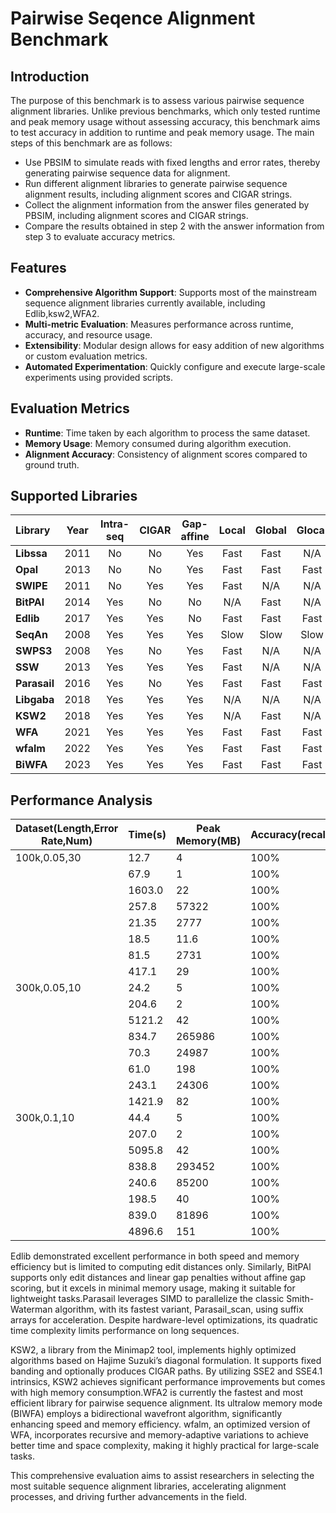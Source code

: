 # Pairwise Seqence Alignment Benchmark



## Introduction

The purpose of this benchmark is to assess various pairwise sequence alignment libraries. Unlike previous benchmarks, which only tested runtime and peak memory usage without assessing accuracy, this benchmark aims to test accuracy in addition to runtime and peak memory usage. The main steps of this benchmark are as follows:

* Use PBSIM to simulate reads with fixed lengths and error rates, thereby generating pairwise sequence data for alignment.
* Run different alignment libraries to generate pairwise sequence alignment results, including alignment scores and CIGAR strings.
* Collect the alignment information from the answer files generated by PBSIM, including alignment scores and CIGAR strings.
* Compare the results obtained in step 2 with the answer information from step 3 to evaluate accuracy metrics.



## Features

* **Comprehensive Algorithm Support**: Supports most of the mainstream sequence alignment libraries currently available, including Edlib,ksw2,WFA2.
* **Multi-metric Evaluation**: Measures performance across runtime, accuracy, and resource usage.
* **Extensibility**: Modular design allows for easy addition of new algorithms or custom evaluation metrics.
* **Automated Experimentation**: Quickly configure and execute large-scale experiments using provided scripts.



## Evaluation Metrics

- **Runtime**: Time taken by each algorithm to process the same dataset.
- **Memory Usage**: Memory consumed during algorithm execution.
- **Alignment Accuracy**: Consistency of alignment scores compared to ground truth.



## Supported Libraries

| **Library**  | Year | **Intra-seq** | **CIGAR** | **Gap-affine** | **Local** | **Global** | **Glocal** | **Extension** |
| :----------- | ---- | :-----------: | :-------: | :------------: | :-------: | :--------: | :--------: | :-----------: |
| **Libssa**   | 2011 |      No       |    No     |      Yes       |   Fast    |    Fast    |    N/A     |      N/A      |
| **Opal**     | 2013 |      No       |    No     |      Yes       |   Fast    |    Fast    |    Fast    |      N/A      |
| **SWIPE**    | 2011 |      No       |    Yes    |      Yes       |   Fast    |    N/A     |    N/A     |      N/A      |
| **BitPAl**   | 2014 |      Yes      |    No     |       No       |    N/A    |    Fast    |    N/A     |      N/A      |
| **Edlib**    | 2017 |      Yes      |    Yes    |       No       |   Fast    |    Fast    |    Fast    |      N/A      |
| **SeqAn**    | 2008 |      Yes      |    Yes    |      Yes       |   Slow    |    Slow    |    Slow    |      N/A      |
| **SWPS3**    | 2008 |      Yes      |    No     |      Yes       |   Fast    |    N/A     |    N/A     |      N/A      |
| **SSW**      | 2013 |      Yes      |    Yes    |      Yes       |   Fast    |    N/A     |    N/A     |      N/A      |
| **Parasail** | 2016 |      Yes      |    No     |      Yes       |   Fast    |    Fast    |    Fast    |      N/A      |
| **Libgaba**  | 2018 |      Yes      |    Yes    |      Yes       |    N/A    |    N/A     |    N/A     |     Fast      |
| **KSW2**     | 2018 |      Yes      |    Yes    |      Yes       |    N/A    |    Fast    |    N/A     |     Fast      |
| **WFA**      | 2021 |      Yes      |    Yes    |      Yes       |   Fast    |    Fast    |    Fast    |     Fast      |
| **wfalm**    | 2022 |      Yes      |    Yes    |      Yes       |   Fast    |    Fast    |    Fast    |     Fast      |
| **BiWFA**    | 2023 |      Yes      |    Yes    |      Yes       |   Fast    |    Fast    |    Fast    |     Fast      |



## Performance Analysis

| Dataset(Length,Error Rate,Num) | Time(s) | Peak Memory(MB) | Accuracy(recall) | CIGAR | Detailed Mode  | Source   |
| ------------------------------ | ------- | --------------- | ---------------- | :---: | -------------- | -------- |
| 100k,0.05,30                   | 12.7    | 4               | 100%             |   Y   | Edlib          | Edlib    |
|                                | 67.9    | 1               | 100%             |   N   | BitPAl         | BitPAl   |
|                                | 1603.0  | 22              | 100%             |   N   | Parasail_scan  | Parasail |
|                                | 257.8   | 57322           | 100%             |   Y   | ksw2_extz2_sse | ksw2     |
|                                | 21.35   | 2777            | 100%             |   Y   | WFA-high       | WFA2     |
|                                | 18.5    | 11.6            | 100%             |   Y   | BiWFA          | WFA2     |
|                                | 81.5    | 2731            | 100%             |   Y   | wfalm-high     | wfalm    |
|                                | 417.1   | 29              | 100%             |   Y   | wfalm-rec      | wfalm    |
| 300k,0.05,10                   | 24.2    | 5               | 100%             |   Y   | Edlib          | Edlib    |
|                                | 204.6   | 2               | 100%             |   N   | BitPAl         | BitPAl   |
|                                | 5121.2  | 42              | 100%             |   N   | Parasail_scan  | Parasail |
|                                | 834.7   | 265986          | 100%             |   Y   | ksw2_extz2_sse | ksw2     |
|                                | 70.3    | 24987           | 100%             |   Y   | WFA-high       | WFA2     |
|                                | 61.0    | 198             | 100%             |   Y   | BiWFA          | WFA2     |
|                                | 243.1   | 24306           | 100%             |   Y   | wfalm-high     | wfalm    |
|                                | 1421.9  | 82              | 100%             |   Y   | wfalm-rec      | wfalm    |
| 300k,0.1,10                    | 44.4    | 5               | 100%             |   Y   | Edlib          | Edlib    |
|                                | 207.0   | 2               | 100%             |   N   | BitPAl         | BitPAl   |
|                                | 5095.8  | 42              | 100%             |   N   | Parasail_scan  | Parasail |
|                                | 838.8   | 293452          | 100%             |   Y   | ksw2_extz2_sse | ksw2     |
|                                | 240.6   | 85200           | 100%             |   Y   | WFA-high       | WFA2     |
|                                | 198.5   | 40              | 100%             |   Y   | BiWFA          | WFA2     |
|                                | 839.0   | 81896           | 100%             |   Y   | wfalm-high     | wfalm    |
|                                | 4896.6  | 151             | 100%             |   Y   | wfalm-rec      | wfalm    |

Edlib demonstrated excellent performance in both speed and memory efficiency but is limited to computing edit distances only. Similarly, BitPAl supports only edit distances and linear gap penalties without affine gap scoring, but it excels in minimal memory usage, making it suitable for lightweight tasks.Parasail leverages SIMD to parallelize the classic Smith-Waterman algorithm, with its fastest variant, Parasail_scan, using suffix arrays for acceleration. Despite hardware-level optimizations, its quadratic time complexity limits performance on long sequences.

KSW2, a library from the Minimap2 tool, implements highly optimized algorithms based on Hajime Suzuki’s diagonal formulation. It supports fixed banding and optionally produces CIGAR paths. By utilizing SSE2 and SSE4.1 intrinsics, KSW2 achieves significant performance improvements but comes with high memory consumption.WFA2 is currently the fastest and most efficient library for pairwise sequence alignment. Its ultralow memory mode (BIWFA) employs a bidirectional wavefront algorithm, significantly enhancing speed and memory efficiency. wfalm, an optimized version of WFA, incorporates recursive and memory-adaptive variations to achieve better time and space complexity, making it highly practical for large-scale tasks.

This comprehensive evaluation aims to assist researchers in selecting the most suitable sequence alignment libraries, accelerating alignment processes, and driving further advancements in the field.
